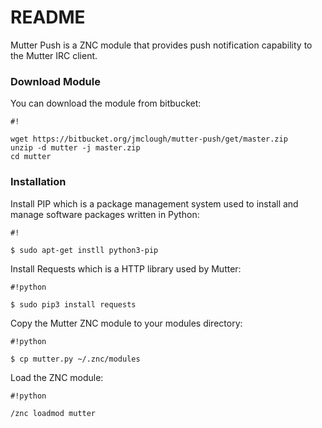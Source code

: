 # README #

Mutter Push is a ZNC module that provides push notification capability to the Mutter IRC client.

### Download Module ###

You can download the module from bitbucket:

```
#!

wget https://bitbucket.org/jmclough/mutter-push/get/master.zip
unzip -d mutter -j master.zip
cd mutter
```

### Installation ###

Install PIP which is a package management system used to install and manage software packages written in Python:


```
#!

$ sudo apt-get instll python3-pip

```

Install Requests which is a HTTP library used by Mutter:

```
#!python

$ sudo pip3 install requests
```

Copy the Mutter ZNC module to your modules directory:


```
#!python

$ cp mutter.py ~/.znc/modules
```

Load the ZNC module:


```
#!python

/znc loadmod mutter
```